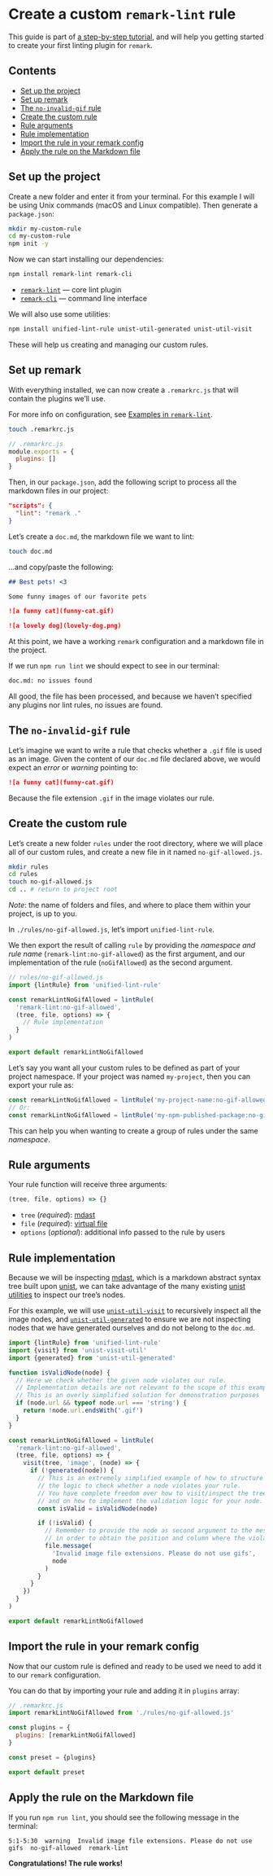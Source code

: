 # Create a custom `remark-lint` rule

This guide is part of [a step-by-step tutorial][tutorial], and will help you
getting started to create your first linting plugin for `remark`.

## Contents

*   [Set up the project](#set-up-the-project)
*   [Set up remark](#set-up-remark)
*   [The `no-invalid-gif` rule](#the-no-invalid-gif-rule)
*   [Create the custom rule](#create-the-custom-rule)
*   [Rule arguments](#rule-arguments)
*   [Rule implementation](#rule-implementation)
*   [Import the rule in your remark config](#import-the-rule-in-your-remark-config)
*   [Apply the rule on the Markdown file](#apply-the-rule-on-the-markdown-file)

## Set up the project

Create a new folder and enter it from your terminal.
For this example I will be using Unix commands (macOS and Linux compatible).
Then generate a `package.json`:

```sh
mkdir my-custom-rule
cd my-custom-rule
npm init -y
```

Now we can start installing our dependencies:

```sh
npm install remark-lint remark-cli
```

*   [`remark-lint`][remark-lint]
    — core lint plugin
*   [`remark-cli`][remark-cli]
    — command line interface

We will also use some utilities:

```sh
npm install unified-lint-rule unist-util-generated unist-util-visit
```

These will help us creating and managing our custom rules.

## Set up remark

With everything installed, we can now create a `.remarkrc.js` that will contain
the plugins we’ll use.

For more info on configuration, see [Examples in `remark-lint`][examples].

```sh
touch .remarkrc.js
```

```js
// .remarkrc.js
module.exports = {
  plugins: []
}
```

Then, in our `package.json`, add the following script to process all the
markdown files in our project:

```json
"scripts": {
  "lint": "remark ."
}
```

Let’s create a `doc.md`, the markdown file we want to lint:

```sh
touch doc.md
```

…and copy/paste the following:

```markdown
## Best pets! <3

Some funny images of our favorite pets

![a funny cat](funny-cat.gif)

![a lovely dog](lovely-dog.png)
```

At this point, we have a working `remark` configuration and a markdown file in
the project.

If we run `npm run lint` we should expect to see in our terminal:

```sh
doc.md: no issues found
```

All good, the file has been processed, and because we haven’t specified any
plugins nor lint rules, no issues are found.

## The `no-invalid-gif` rule

Let’s imagine we want to write a rule that checks whether a `.gif` file is used
as an image.
Given the content of our `doc.md` file declared above, we would expect an
*error* or *warning* pointing to:

```markdown
![a funny cat](funny-cat.gif)
```

Because the file extension `.gif` in the image violates our rule.

## Create the custom rule

Let’s create a new folder `rules` under the root directory, where we will place
all of our custom rules, and create a new file in it named `no-gif-allowed.js`.

```sh
mkdir rules
cd rules
touch no-gif-allowed.js
cd .. # return to project root
```

*Note*: the name of folders and files, and where to place them within your
project, is up to you.

In `./rules/no-gif-allowed.js`, let’s import `unified-lint-rule`.

We then export the result of calling `rule` by providing the *namespace and rule
name* (`remark-lint:no-gif-allowed`) as the first argument, and our
implementation of the rule (`noGifAllowed`) as the second argument.

```js
// rules/no-gif-allowed.js
import {lintRule} from 'unified-lint-rule'

const remarkLintNoGifAllowed = lintRule(
  'remark-lint:no-gif-allowed',
  (tree, file, options) => {
    // Rule implementation
  }
)

export default remarkLintNoGifAllowed
```

Let’s say you want all your custom rules to be defined as part of your project
namespace.
If your project was named `my-project`, then you can export your rule as:

```js
const remarkLintNoGifAllowed = lintRule('my-project-name:no-gif-allowed', () => {})
// Or:
const remarkLintNoGifAllowed = lintRule('my-npm-published-package:no-gif-allowed', () => {})
```

This can help you when wanting to create a group of rules under the same
*namespace*.

## Rule arguments

Your rule function will receive three arguments:

```js
(tree, file, options) => {}
```

*   `tree` (*required*): [mdast][]
*   `file` (*required*): [virtual file][vfile]
*   `options` (*optional*): additional info passed to the rule by users

## Rule implementation

Because we will be inspecting [mdast][], which is a markdown abstract syntax
tree built upon [unist][], we can take advantage of the many existing
[unist utilities][unist-util] to inspect our tree’s nodes.

For this example, we will use [`unist-util-visit`][unist-util-visit] to
recursively inspect all the image nodes, and
[`unist-util-generated`][unist-util-generated] to ensure we are not inspecting
nodes that we have generated ourselves and do not belong to the `doc.md`.

```js
import {lintRule} from 'unified-lint-rule'
import {visit} from 'unist-visit-util'
import {generated} from 'unist-util-generated'

function isValidNode(node) {
  // Here we check whether the given node violates our rule.
  // Implementation details are not relevant to the scope of this example.
  // This is an overly simplified solution for demonstration purposes
  if (node.url && typeof node.url === 'string') {
    return !node.url.endsWith('.gif')
  }
}

const remarkLintNoGifAllowed = lintRule(
  'remark-lint:no-gif-allowed',
  (tree, file, options) => {
    visit(tree, 'image', (node) => {
      if (!generated(node)) {
        // This is an extremely simplified example of how to structure
        // the logic to check whether a node violates your rule.
        // You have complete freedom over how to visit/inspect the tree,
        // and on how to implement the validation logic for your node.
        const isValid = isValidNode(node)

        if (!isValid) {
          // Remember to provide the node as second argument to the message,
          // in order to obtain the position and column where the violation occurred.
          file.message(
            'Invalid image file extensions. Please do not use gifs',
            node
          )
        }
      }
    })
  }
)

export default remarkLintNoGifAllowed
```

## Import the rule in your remark config

Now that our custom rule is defined and ready to be used we need to add it to
our `remark` configuration.

You can do that by importing your rule and adding it in `plugins` array:

```js
// .remarkrc.js
import remarkLintNoGifAllowed from './rules/no-gif-allowed.js'

const plugins = {
  plugins: [remarkLintNoGifAllowed]
}

const preset = {plugins}

export default preset
```

## Apply the rule on the Markdown file

If you run `npm run lint`, you should see the following message in the terminal:

```text
5:1-5:30  warning  Invalid image file extensions. Please do not use gifs  no-gif-allowed  remark-lint
```

**Congratulations!
The rule works!**

[tutorial]: https://dev.to/floroz/how-to-create-a-custom-lint-rule-for-markdown-and-mdx-using-remark-and-eslint-2jim

[remark-lint]: https://github.com/remarkjs/remark-lint

[remark-cli]: https://github.com/remarkjs/remark/tree/main/packages/remark-cli

[examples]: https://github.com/remarkjs/remark-lint#examples

[mdast]: https://github.com/syntax-tree/mdast

[vfile]: https://github.com/vfile/vfile

[unist]: https://github.com/syntax-tree/unist

[unist-util]: https://github.com/syntax-tree/unist#utilities

[unist-util-visit]: https://github.com/syntax-tree/unist-util-visit

[unist-util-generated]: https://github.com/syntax-tree/unist-util-generated
